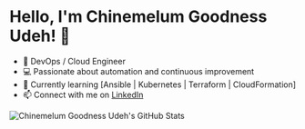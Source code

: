 # Hello, I'm Chinemelum Goodness Udeh! 👋

- 🚀 DevOps / Cloud Engineer
- 💻 Passionate about automation and continuous improvement
- 🌱 Currently learning [Ansible | Kubernetes | Terraform | CloudFormation]
- 📫 Connect with me on [LinkedIn](https://www.linkedin.com/in/chinemelum-udeh/)

![Chinemelum Goodness Udeh's GitHub Stats](https://github-readme-stats.vercel.app/api?username=udehgoodness&show_icons=true)
